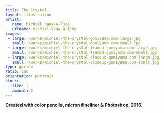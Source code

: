 ```yaml
---
title: The Crystal
layout: illustration
artist:
   name: Michiel Kauw-A-Tjoe
   urlname: michiel-kauw-a-tjoe
images:
 - large: /works/michiel-the-crystal-gomiyama.com-large.jpg
   small: /works/michiel-the-crystal-gomiyama.com-small.jpg
 - large: /works/michiel-the-crystal-framed-gomiyama.com-large.jpg
   small: /works/michiel-the-crystal-framed-gomiyama.com-small.jpg
 - large: /works/michiel-the-crystal-closeup-gomiyama.com-large.jpg
   small: /works/michiel-the-crystal-closeup-gomiyama.com-small.jpg
type: giclee
ratio: iso
orientation: portrait
stock:
 - size: l 
   amount: 2
---
```


**Created with color pencils, micron fineliner & Photoshop, 2016.**
